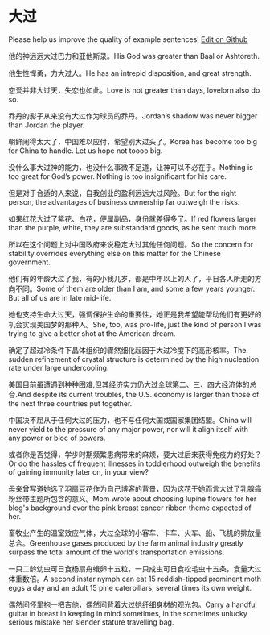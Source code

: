 # 大过

Please help us improve the quality of example sentences! [Edit on Github](https://github.com/jiyushe/jiyu-example-sentence-source/blob/main/chinese/daguo_1.md)

<p><span class="chinese">他的神远远大过巴力和亚他斯录。</span><span class="english">His God was greater than Baal or Ashtoreth.</span></p>

<p><span class="chinese">他生性悍勇，力大过人。</span><span class="english">He has an intrepid disposition, and great strength.</span></p>

<p><span class="chinese">恋爱并非大过天，失恋也如此。</span><span class="english">Love is not greater than days, lovelorn also do so.</span></p>

<p><span class="chinese">乔丹的影子从来没有大过作为球员的乔丹。</span><span class="english">Jordan’s shadow was never bigger than Jordan the player.</span></p>

<p><span class="chinese">朝鲜闹得太大了，中国难以应付，希望别大过头了。</span><span class="english">Korea has become too big for China to handle. Let us hope not toooo big.</span></p>

<p><span class="chinese">没什么事大过神的能力，也没什么事微不足道，让神可以不必在乎。</span><span class="english">Nothing is too great for God’s power. Nothing is too insignificant for his care.</span></p>

<p><span class="chinese">但是对于合适的人来说，自我创业的盈利远远大过风险。</span><span class="english">But for the right person, the advantages of business ownership far outweigh the risks.</span></p>

<p><span class="chinese">如果红花大过了紫花、白花，便属副品，身份就差得多了。</span><span class="english">If red flowers larger than the purple, white, they are substandard goods, as he sent much more.</span></p>

<p><span class="chinese">所以在这个问题上对中国政府来说稳定大过其他任何问题。</span><span class="english">So the concern for stability overrides everything else on this matter for the Chinese government.</span></p>

<p><span class="chinese">他们有的年龄大过了我，有的小我几岁，都是中年以上的人了，平日各人所走的方向不同。</span><span class="english">Some of them are older than I am, and some a few years younger. But all of us are in late mid-life.</span></p>

<p><span class="chinese">她也支持生命大过天，强调保护生命的重要性，她正是我希望能帮助他们有更好的机会实现美国梦的那种人。</span><span class="english">She, too, was pro-life, just the kind of person I was trying to give a better shot at the American dream.</span></p>

<p><span class="chinese">确定了超过冷条件下晶体组织的骤然细化起因于大过冷度下的高形核率。</span><span class="english">The sudden refinement of crystal structure is determined by the high nucleation rate under large undercooling.</span></p>

<p><span class="chinese">美国目前虽遭遇到种种困难,但其经济实力仍大过全球第二、三、四大经济体的总合.</span><span class="english">And despite its current troubles, the U.S. economy is larger than those of the next three countries put together.</span></p>

<p><span class="chinese">中国决不屈从于任何大过的压力，也不与任何大国或国家集团结盟。</span><span class="english">China will never yield to the pressure of any major power, nor will it align itself with any power or bloc of powers.</span></p>

<p><span class="chinese">或者你是否觉得，学步时期频繁患病带来的麻烦，要大过后来获得免疫力的好处？</span><span class="english">Or do the hassles of frequent illnesses in toddlerhood outweigh the benefits of gaining immunity later on, in your view?</span></p>

<p><span class="chinese">母亲曾写道她选了羽扇豆花作为自己博客的背景，因为这花于她而言大过了乳腺癌粉丝带主题所包含的意义。</span><span class="english">Mom wrote about choosing lupine flowers for her blog's background over the pink breast cancer ribbon theme expected of her.</span></p>

<p><span class="chinese">畜牧业产生的温室效应气体，大过全球的小客车、卡车、火车、船、飞机的排放量总合。</span><span class="english">Greenhouse gases produced by the farm animal industry greatly surpass the total amount of the world's transportation emissions.</span></p>

<p><span class="chinese">一只二龄幼虫可日食杨扇舟蛾卵十五粒，一只成虫可日食松毛虫十五条，食量大过体重数倍。</span><span class="english">A second instar nymph can eat 15 reddish-tipped prominent moth eggs a day and an adult 15 pine caterpillars, several times its own weight.</span></p>

<p><span class="chinese">偶然间怀里抱一把吉他，偶然间背着大过她纤细身材的观光包。</span><span class="english">Carry a handful guitar in breast in keeping in mind sometimes, in the sometimes unlucky serious mistake her slender stature travelling bag.</span></p>

